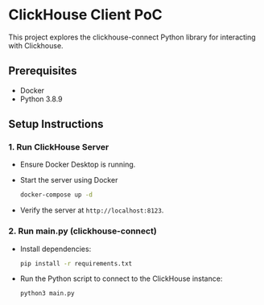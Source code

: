 # ClickHouse Client PoC

This project explores the clickhouse-connect Python library for interacting with Clickhouse.

## Prerequisites
- Docker
- Python 3.8.9

## Setup Instructions
### 1. Run ClickHouse Server
- Ensure Docker Desktop is running.

- Start the server using Docker
   ```bash
   docker-compose up -d
   ```

- Verify the server at `http://localhost:8123`.

### 2. Run main.py (clickhouse-connect)
- Install dependencies:
   ```bash
   pip install -r requirements.txt
   ```

- Run the Python script to connect to the ClickHouse instance:
   ```bash
   python3 main.py
   ```